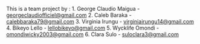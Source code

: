 This is a team project by :
    1. George Claudio Maigua - <georgeclaudiofficiel@gmail.com>
    2. Caleb Baraka - <calebbaraka79@gmail.com>
    3. Virginia Irungu - <virginiairungu14@gmail.com>
    4. Bikeyo Lello - <lellobikeyo@gmail.com>
    5. Wycklife Omondi - <omondiwicky2003@gmail.com>
    6. Clara Sulo - <suloclara3@gmail.com>

